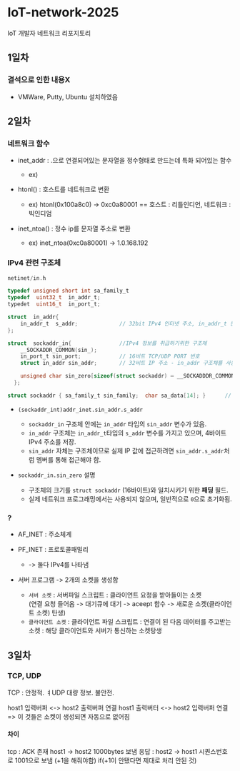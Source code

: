 # IoT-network-2025
IoT 개발자 네트워크 리포지토리

## 1일차

### 결석으로 인한 내용X
- VMWare, Putty, Ubuntu 설치하였음

## 2일차

### 네트워크 함수
- inet_addr : .으로 연결되어있는 문자열을 정수형태로 만드는데 특화 되어있는 함수
    - ex) 
    
- htonl() : 호스트를 네트워크로 변환
    - ex) htonl(0x100a8c0) -> 0xc0a80001 == 호스트 : 리틀인디언, 네트워크 : 빅인디엄

- inet_ntoa() : 정수 ip를 문자열 주소로 변환
    - ex) inet_ntoa(0xc0a80001) -> 1.0.168.192

### IPv4 관련 구조체

```c
netinet/in.h

typedef unsigned short int sa_family_t
typedef  uint32_t  in_addr_t;
typedet  uint16_t  in_port_t;

struct  in_addr{
    in_addr_t  s_addr;             // 32bit IPv4 인터넷 주소, in_addr_t 는 uint32_t 
};

struct  sockaddr_in{			   //IPv4 정보를 취급하기위한 구조체
    __SOCKADDR_COMMON(sin_);
    in_port_t sin_port;            // 16비트 TCP/UDP PORT 번호
    struct in_addr sin_addr;       // 32비트 IP 주소 - in_addr 구조체를 사용

    unsigned char sin_zero[sizeof(struct sockaddr) – __SOCKADDDR_COMMON_SIZE  - (in_port_t) – (struct in_addr)];   // 16 – 2 - 2 - 4 = 8byte
  };	

struct sockaddr { sa_family_t sin_family;  char sa_data[14]; }      // size : 16byte
```

- `(sockaddr_int)addr_inet.sin_addr.s_addr` 
    - `sockaddr_in` 구조체 안에는 `in_addr` 타입의 `sin_addr` 변수가 있음.
    - `in_addr` 구조체는 `in_addr_t`타입의 `s_addr` 변수를 가지고 있으며, 4바이트 IPv4 주소를 저장.
    - `sin_addr` 자체는 구조체이므로 실제 IP 값에 접근하려면 `sin_addr.s_addr`처럼 멤버를 통해 접근해야 함.

- `sockaddr_in.sin_zero` 설명
    - 구조체의 크기를 `struct sockaddr` (16바이트)와 일치시키기 위한 **패딩** 필드.
    - 실제 네트워크 프로그래밍에서는 사용되지 않으며, 일반적으로 `0`으로 초기화됨.

### ?
- AF_INET : 주소체계
- PF_INET : 프로토콜패밀리
    - -> 둘다 IPv4를 나타냄

- 서버 프로그램 -> 2개의 소켓을 생성함
    - `서버 소켓` : 서버파일 스크립트 : 클라이언트 요청을 받아들이는 소켓  
        (연결 요청 들어옴 -> 대기큐에 대기 -> aceept 함수 -> 새로운 소켓(클라이언트 소켓) 탄생)
    - `클라이언트 소켓` : 클라이언트 파일 스크립트 : 연결이 된 다음 데이터를 주고받는 소켓 : 해당 클라이언트와 서버가 통신하는 소켓탕생

## 3일차

### TCP, UDP
TCP : 안정적.
ㅕUDP 대량 정보. 불안전. 

host1 입력버퍼 <-> host2 출력버퍼 연결
host1 출력버터 <-> host2 입력버퍼 연결
=> 이 것들은 소켓이 생성되면 자동으로 없어짐

#### 차이
tcp : ACK 존재 
host1 -> host2  1000bytes 보냄
응답 : host2 -> host1 시퀀스번호로 1001으로 보냄 (+1을 해줘야함)
if(+1이 안됐다면 제대로 처리 안된 것)

